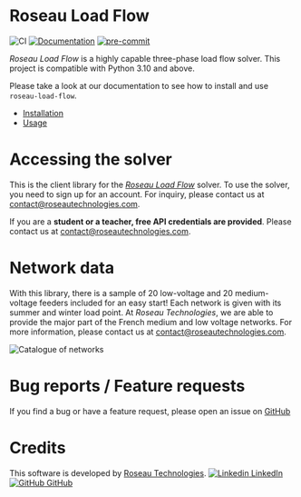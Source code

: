 # Roseau Load Flow

![CI](https://github.com/RoseauTechnologies/Roseau_Load_Flow/workflows/CI/badge.svg)
[![Documentation](https://github.com/RoseauTechnologies/Roseau_Load_Flow/actions/workflows/doc.yml/badge.svg)](https://github.com/RoseauTechnologies/Roseau_Load_Flow/actions/workflows/doc.yml)
[![pre-commit](https://github.com/RoseauTechnologies/Roseau_Load_Flow/actions/workflows/pre-commit.yml/badge.svg)](https://github.com/RoseauTechnologies/Roseau_Load_Flow/actions/workflows/pre-commit.yml)

_Roseau Load Flow_ is a highly capable three-phase load flow solver. This project is compatible with Python 3.10 and
above.

Please take a look at our documentation to see how to install and use `roseau-load-flow`.

- [Installation](https://roseautechnologies.github.io/Roseau_Load_Flow/Installation.html)
- [Usage](https://roseautechnologies.github.io/Roseau_Load_Flow/usage/index.html)

# Accessing the solver

This is the client library for the
[_Roseau Load Flow_](https://www.roseautechnologies.com/en/roseau-load-flow-en/) solver. To use the solver, you
need to sign up for an account. For inquiry, please contact us at contact@roseautechnologies.com.

If you are a **student or a teacher, free API credentials are provided**. Please contact us at
contact@roseautechnologies.com.

# Network data

With this library, there is a sample of 20 low-voltage and 20 medium-voltage feeders included for an easy
start! Each network is given with its summer and winter load point. At _Roseau Technologies_, we are able to provide
the major part of the French medium and low voltage networks. For more information, please contact us at
contact@roseautechnologies.com.

![Catalogue of networks](https://github.com/RoseauTechnologies/Roseau_Load_Flow/blob/main/doc/_static/Network/Catalogue.png?raw=True)

# Bug reports / Feature requests

If you find a bug or have a feature request, please open an issue on
[GitHub](https://github.com/RoseauTechnologies/Roseau_Load_Flow/issues)

# Credits

This software is developed by [Roseau Technologies](https://www.roseautechnologies.com/en).
[![Linkedin](https://i.stack.imgur.com/gVE0j.png) LinkedIn](https://www.linkedin.com/company/roseau-technologies/)
&nbsp;
[![GitHub](https://i.stack.imgur.com/tskMh.png) GitHub](https://github.com/RoseauTechnologies)

